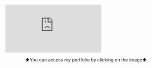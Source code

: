 [![GitHub Profile](http://vorobievd2.temp.swtest.ru/github_profile/ghub_profile.php)](https://emeteil.serveo.net/)
<p align="center">⬆️You can access my portfolio by clicking on the image⬆️</p>
<!--
https://github.com/rzashakeri/beautify-github-profile
-->
